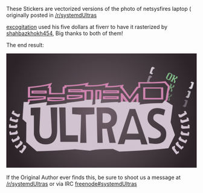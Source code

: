 These Stickers are vectorized versions of the photo of netsysfires laptop (
originally posted in [/r/systemdUltras](https://old.reddit.com/r/systemdUltras/comments/kmiqpf/systemdultras_stickers_already_exist_in_the_wild/)

[excogitation](https://excogitation.de/) used his five dollars at fiverr  to have it rasterized by [shahbazkhokh454](https://www.fiverr.com/shahbazkhokh454?source=order_page_summary_seller_link), Big thanks to both of them!

The end result:

![systemdultras-logo](SU-JPG.jpg)

If the Original Author ever finds this, be sure to shoot us a message at
[/r/systemdUltras]( https://reddit.com/r/systemdUltras) or via IRC [freenode#systemdUltras](irc://irc.freenode.net#systemdUltras)


